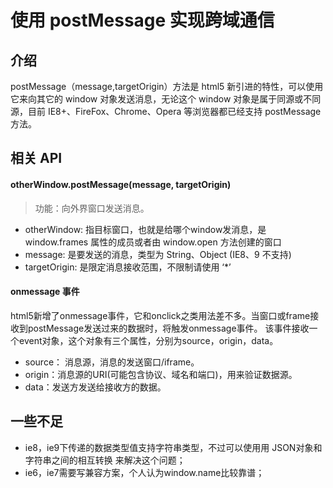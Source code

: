 # 使用 postMessage 实现跨域通信

## 介绍
postMessage（message,targetOrigin）方法是 html5 新引进的特性，可以使用它来向其它的 window 对象发送消息，无论这个 window 对象是属于同源或不同源，目前 IE8+、FireFox、Chrome、Opera 等浏览器都已经支持 postMessage 方法。

## 相关 API
#### otherWindow.postMessage(message, targetOrigin)
> 功能：向外界窗口发送消息。
- otherWindow:  指目标窗口，也就是给哪个window发消息，是 window.frames 属性的成员或者由 window.open 方法创建的窗口
- message:  是要发送的消息，类型为 String、Object (IE8、9 不支持)
- targetOrigin:  是限定消息接收范围，不限制请使用 ‘*’

#### onmessage 事件
html5新增了onmessage事件，它和onclick之类用法差不多。当窗口或frame接收到postMessage发送过来的数据时，将触发onmessage事件。
该事件接收一个event对象，这个对象有三个属性，分别为source，origin，data。
- source： 消息源，消息的发送窗口/iframe。
- origin：消息源的URI(可能包含协议、域名和端口)，用来验证数据源。
- data：发送方发送给接收方的数据。

## 一些不足
- ie8，ie9下传递的数据类型值支持字符串类型，不过可以使用用 JSON对象和字符串之间的相互转换 来解决这个问题；
- ie6，ie7需要写兼容方案，个人认为window.name比较靠谱；
